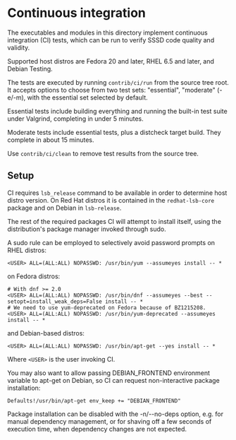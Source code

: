 Continuous integration
======================

The executables and modules in this directory implement continuous integration
(CI) tests, which can be run to verify SSSD code quality and validity.

Supported host distros are Fedora 20 and later, RHEL 6.5 and later, and Debian
Testing.

The tests are executed by running `contrib/ci/run` from the source tree root.
It accepts options to choose from two test sets: "essential", "moderate"
(-e/-m), with the essential set selected by default.

Essential tests include building everything and running the built-in test
suite under Valgrind, completing in under 5 minutes.

Moderate tests include essential tests, plus a distcheck target build. They
complete in about 15 minutes.

Use `contrib/ci/clean` to remove test results from the source tree.


Setup
-----

CI requires `lsb_release` command to be available in order to determine host
distro version. On Red Hat distros it is contained in the `redhat-lsb-core`
package and on Debian in `lsb-release`.

The rest of the required packages CI will attempt to install itself, using
the distribution's package manager invoked through sudo.

A sudo rule can be employed to selectively avoid password prompts on RHEL
distros:

    <USER> ALL=(ALL:ALL) NOPASSWD: /usr/bin/yum --assumeyes install -- *

on Fedora distros:

    # With dnf >= 2.0
    <USER> ALL=(ALL:ALL) NOPASSWD: /usr/bin/dnf --assumeyes --best --setopt=install_weak_deps=False install -- *
    # We need to use yum-deprecated on Fedora because of BZ1215208.
    <USER> ALL=(ALL:ALL) NOPASSWD: /usr/bin/yum-deprecated --assumeyes install -- *

and Debian-based distros:

    <USER> ALL=(ALL:ALL) NOPASSWD: /usr/bin/apt-get --yes install -- *

Where `<USER>` is the user invoking CI.

You may also want to allow passing DEBIAN_FRONTEND environment variable to
apt-get on Debian, so CI can request non-interactive package installation:

    Defaults!/usr/bin/apt-get env_keep += "DEBIAN_FRONTEND"

Package installation can be disabled with the -n/--no-deps option, e.g.  for
manual dependency management, or for shaving off a few seconds of execution
time, when dependency changes are not expected.
